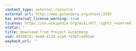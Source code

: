 ```yaml
---
content_type: external-resource
external_url: http://www.gutenberg.org/etext/2587
has_external_license_warning: true
license: https://en.wikipedia.org/wiki/All_rights_reserved
status: ''
title: Download from Project Gutenberg
uid: 0829072c-4e40-413d-a1a0-fd3bfcad93a6
wayback_url: ''
---
```

